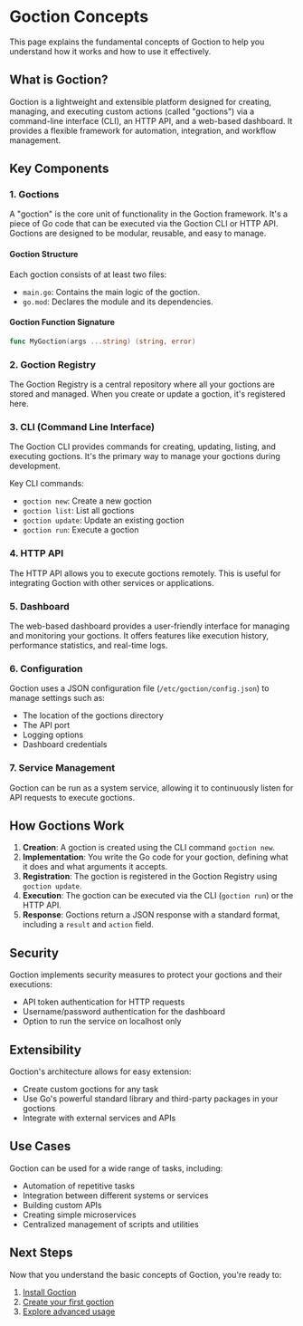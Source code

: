 # Goction Concepts

This page explains the fundamental concepts of Goction to help you understand how it works and how to use it effectively.

## What is Goction?

Goction is a lightweight and extensible platform designed for creating, managing, and executing custom actions (called "goctions") via a command-line interface (CLI), an HTTP API, and a web-based dashboard. It provides a flexible framework for automation, integration, and workflow management.

## Key Components

### 1. Goctions

A "goction" is the core unit of functionality in the Goction framework. It's a piece of Go code that can be executed via the Goction CLI or HTTP API. Goctions are designed to be modular, reusable, and easy to manage.

#### Goction Structure

Each goction consists of at least two files:

- `main.go`: Contains the main logic of the goction.
- `go.mod`: Declares the module and its dependencies.

#### Goction Function Signature

```go
func MyGoction(args ...string) (string, error)
```

### 2. Goction Registry

The Goction Registry is a central repository where all your goctions are stored and managed. When you create or update a goction, it's registered here.

### 3. CLI (Command Line Interface)

The Goction CLI provides commands for creating, updating, listing, and executing goctions. It's the primary way to manage your goctions during development.

Key CLI commands:

- `goction new`: Create a new goction
- `goction list`: List all goctions
- `goction update`: Update an existing goction
- `goction run`: Execute a goction

### 4. HTTP API

The HTTP API allows you to execute goctions remotely. This is useful for integrating Goction with other services or applications.

### 5. Dashboard

The web-based dashboard provides a user-friendly interface for managing and monitoring your goctions. It offers features like execution history, performance statistics, and real-time logs.

### 6. Configuration

Goction uses a JSON configuration file (`/etc/goction/config.json`) to manage settings such as:

- The location of the goctions directory
- The API port
- Logging options
- Dashboard credentials

### 7. Service Management

Goction can be run as a system service, allowing it to continuously listen for API requests to execute goctions.

## How Goctions Work

1. **Creation**: A goction is created using the CLI command `goction new`.
2. **Implementation**: You write the Go code for your goction, defining what it does and what arguments it accepts.
3. **Registration**: The goction is registered in the Goction Registry using `goction update`.
4. **Execution**: The goction can be executed via the CLI (`goction run`) or the HTTP API.
5. **Response**: Goctions return a JSON response with a standard format, including a `result` and `action` field.

## Security

Goction implements security measures to protect your goctions and their executions:

- API token authentication for HTTP requests
- Username/password authentication for the dashboard
- Option to run the service on localhost only

## Extensibility

Goction's architecture allows for easy extension:

- Create custom goctions for any task
- Use Go's powerful standard library and third-party packages in your goctions
- Integrate with external services and APIs

## Use Cases

Goction can be used for a wide range of tasks, including:

- Automation of repetitive tasks
- Integration between different systems or services
- Building custom APIs
- Creating simple microservices
- Centralized management of scripts and utilities

## Next Steps

Now that you understand the basic concepts of Goction, you're ready to:

1. [Install Goction](./installation.md)
2. [Create your first goction](./quickstart.md)
3. [Explore advanced usage](./advanced.md)
